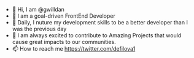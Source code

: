 - 👋 Hi, I am @gwilldan
- 👀 I am a goal-driven FrontEnd Developer
- 🌱 Daily, I nuture my development skills to be a better developer than I was the previous day
- 💞️ I am always excited to contribute to Amazing Projects that would cause great impacts to our communities.
- 📫 How to reach me https://twitter.com/defilova1

<!---
gwilldan/gwilldan is a ✨ special ✨ repository because its `README.md` (this file) appears on your GitHub profile.
You can click the Preview link to take a look at your changes.
--->
